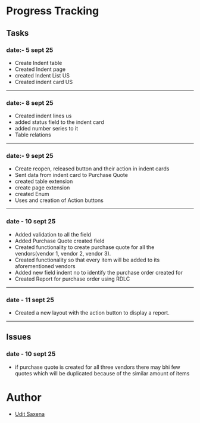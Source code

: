 # Progress Tracking
## Tasks
### date:- 5 sept 25
- Create Indent table 
- Created Indent page 
- created Indent List US
- Created indent card US

---

### date:- 8 sept 25
- Created indent lines us
- added status field to the indent card
- added number series to it
- Table relations

---

### date:- 9 sept 25
- Create reopen, released button and their action in indent cards
- Sent data from indent card to Purchase Quote
- created table extension
- create page extension
- created Enum
- Uses and creation of Action buttons

---

### date - 10 sept 25
- Added validation to all the field
- Added Purchase Quote created field 
- Created functionality to create purchase quote for all the vendors(vendor 1, vendor 2, vendor 3).
- Created functionality so that every item will be added to its aforementioned vendors
- Added new field indent no to identify the purchase order created for 
- Created Report for purchase order using RDLC

---

### date - 11 sept 25
- Created a new layout with the action button to display a report.

---

## Issues
### date - 10 sept 25
- if purchase quote is created for all three vendors there may bhi few quotes which will be duplicated because of the similar amount of items

# Author
- [Udit Saxena](https://github.com/UditSax3na/)